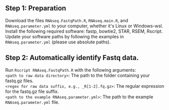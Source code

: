 ## Step 1: Preparation

Download the files `RNAseq.FastqPath.R`, `RNAseq.main.R`, and `RNAseq.parameter.yml` to your computer, whether it's Linux or Windows-wsl.  
Install the following required software: fastp, bowtie2, STAR, RSEM, Rscript.  
Update your software paths by following the examples in `RNAseq.parameter.yml` (please use absolute paths).  

## Step 2: Automatically identify Fastq data.

Run `Rscript RNAseq.FastqPath.R` with the following arguments:  
  `<path to raw data directory>`: The path to the folder containing your fastq.gz files.  
  `<regex for raw data suffix, e.g., _R[1-2].fq.gz>`: The regular expression for the fastq.gz file suffix.  
  `<path to the example RNAseq.parameter.yml>`: The path to the example `RNAseq.parameter.yml` file.  
